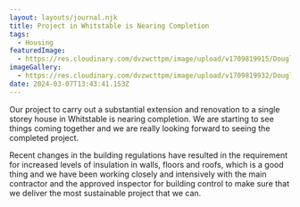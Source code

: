 ```yaml
---
layout: layouts/journal.njk
title: Project in Whitstable is Nearing Completion
tags:
  - Housing
featuredImage:
  - https://res.cloudinary.com/dvzwcttpm/image/upload/v1709819915/Douglas_Architects_Whitstable_refurbishment_jr2jku.jp2
imageGallery:
  - https://res.cloudinary.com/dvzwcttpm/image/upload/v1709819932/Douglas_Architects_Whitstable_RetroFit_iblsga.jpg
date: 2024-03-07T13:43:41.153Z
---
```

Our project to carry out a substantial extension and renovation to a single storey house in Whitstable is nearing completion. We are starting to see things coming together and we are really looking forward to seeing the completed project.

Recent changes in the building regulations have resulted in the requirement for increased levels of insulation in walls, floors and roofs, which is a good thing and we have been working closely and intensively with the main contractor and the approved inspector for building control to make sure that we deliver the most sustainable project that we can.
